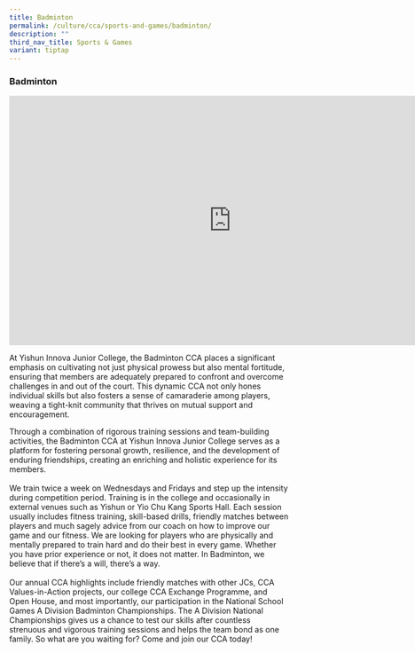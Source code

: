 ```yaml
---
title: Badminton
permalink: /culture/cca/sports-and-games/badminton/
description: ""
third_nav_title: Sports & Games
variant: tiptap
---
```

<h3><strong>Badminton</strong></h3><div class="iframe-wrapper"><iframe height="450" width="800" allowfullscreen="true" frameborder="0" src="https://www.youtube.com/embed/zDik9Ot8HJM"></iframe></div><p>At Yishun Innova Junior College, the Badminton CCA places a significant emphasis on cultivating not just physical prowess but also mental fortitude, ensuring that members are adequately prepared to confront and overcome challenges in and out of the court. This dynamic CCA not only hones individual skills but also fosters a sense of camaraderie among players, weaving a tight-knit community that thrives on mutual support and encouragement. </p><p>Through a combination of rigorous training sessions and team-building activities, the Badminton CCA at Yishun Innova Junior College serves as a platform for fostering personal growth, resilience, and the development of enduring friendships, creating an enriching and holistic experience for its members.<br><br>We train twice a week on Wednesdays and Fridays and step up the intensity during competition period. Training is in the college and occasionally in external venues such as Yishun or Yio Chu Kang Sports Hall. Each session usually includes fitness training, skill-based drills, friendly matches between players and much sagely advice from our coach on how to improve our game and our fitness. We are looking for players who are physically and mentally prepared to train hard and do their best in every game. Whether you have prior experience or not, it does not matter. In Badminton, we believe that if there’s a will, there’s a way. <br><br>Our annual CCA highlights include friendly matches with other JCs, CCA Values-in-Action projects, our college CCA Exchange Programme, and Open House, and most importantly, our participation in the National School Games A Division Badminton Championships. The A Division National Championships gives us a chance to test our skills after countless strenuous and vigorous training sessions and helps the team bond as one family. So what are you waiting for? Come and join our CCA today!</p>